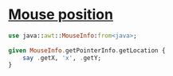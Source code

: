 [1]: https://rosettacode.org/wiki/Mouse_position

# [Mouse position][1]

```raku
use java::awt::MouseInfo:from<java>;
 
given MouseInfo.getPointerInfo.getLocation {
    say .getX, 'x', .getY;
}
```